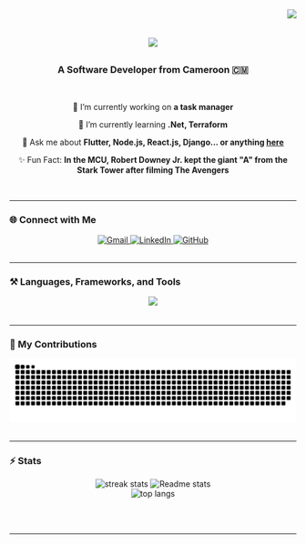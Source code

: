 <img align="right" src="https://visitor-badge.laobi.icu/badge?page_id=malachieborohoul.malachieborohoul" />

<h1 align="center">
    <img src="https://readme-typing-svg.herokuapp.com/?font=Righteous&size=35&center=true&vCenter=true&width=500&height=70&duration=4000&lines=Hi+There!+👋;+I'm+Malachie+Borohoul!;" />
</h1>

<h3 align="center">A Software Developer from Cameroon 🇨🇲</h3>

<br/>

<div align="center">
 
 🔭 I’m currently working on **a task manager**

 🌱 I’m currently learning **.Net, Terraform**

💬 Ask me about **Flutter, Node.js, React.js, Django... or anything [here](https://github.com/malachieborohoul/malachieborohoul/issues)**

✨ Fun Fact: **In the MCU, Robert Downey Jr. kept the giant "A" from the Stark Tower after filming The Avengers**

</div>

<br/>

---

### 🌐 Connect with Me

<div align="center"> 
  <a href="mailto:malachieborohoul@gmail.com">
    <img src="https://img.shields.io/badge/Gmail-D14836?style=for-the-badge&logo=gmail&logoColor=white" alt="Gmail"/>
  </a>
  <a href="https://www.linkedin.com/in/borohoul-soguelni-malachie-49b3251a4/" target="_blank">
    <img src="https://img.shields.io/badge/LinkedIn-0077B5?style=for-the-badge&logo=linkedin&logoColor=white" alt="LinkedIn"/>
  </a>
  <a href="https://github.com/malachieborohoul" target="_blank">
    <img src="https://img.shields.io/badge/GitHub-333333?style=for-the-badge&logo=github&logoColor=white" alt="GitHub"/>
  </a>
</div>

<br/>

---

### ⚒️ Languages, Frameworks, and Tools

<div align="center">
    <img src="https://skillicons.dev/icons?i=flutter,dart,nodejs,express,python,django,cpp,cs,dotnet,php,html,css,tailwind,javascript,react,nextjs,wasm,c,java,mysql,azure,git,firebase,mongodb,postman,rider,supabase,sequelize,docker,kubernetes,github,vscode&theme=dark" />
</div>

<br/>

---

### 🐍 My Contributions

<div align="center">
  <img alt="snake eating my contributions" src="https://raw.githubusercontent.com/malachieborohoul/malachieborohoul/output/github-contribution-grid-snake.svg" />
</div>

<br/>

---

### ⚡ Stats

<div align="center">
  <img width=400 src="https://streak-stats.demolab.com/?user=malachieborohoul&count_private=true&theme=radical&border_radius=10" alt="streak stats" />
  <img width=400 src="https://github-readme-stats.vercel.app/api?username=malachieborohoul&count_private=true&show_icons=true&theme=radical&rank_icon=github&border_radius=10" alt="Readme stats" />
  <br/>
  <img width=325 src="https://github-readme-stats.vercel.app/api/top-langs/?username=malachieborohoul&langs_count=8&layout=compact&theme=radical&border_radius=10&size_weight=0.5&count_weight=0.5&exclude_repo=github-readme-stats" alt="top langs" />
</div>

<br/><br/>

---
